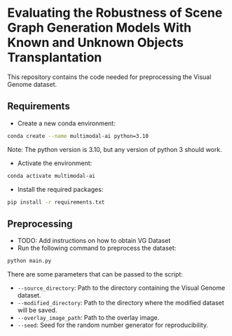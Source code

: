 # Evaluating the Robustness of Scene Graph Generation Models With Known and Unknown Objects Transplantation

This repository contains the code needed for preprocessing the Visual Genome dataset.

## Requirements
- Create a new conda environment:
```bash
conda create --name multimodal-ai python=3.10
``` 
Note: The python version is 3.10, but any version of python 3 should work.
- Activate the environment:
```bash
conda activate multimodal-ai
```
- Install the required packages:
```bash
pip install -r requirements.txt
```

## Preprocessing
- TODO: Add instructions on how to obtain VG Dataset
- Run the following command to preprocess the dataset:
```bash
python main.py
```
There are some parameters that can be passed to the script:
- `--source_directory`: Path to the directory containing the Visual Genome dataset.
- `--modified_directory`: Path to the directory where the modified dataset will be saved.
- `--overlay_image_path`: Path to the overlay image.
- `--seed`: Seed for the random number generator for reproducibility.